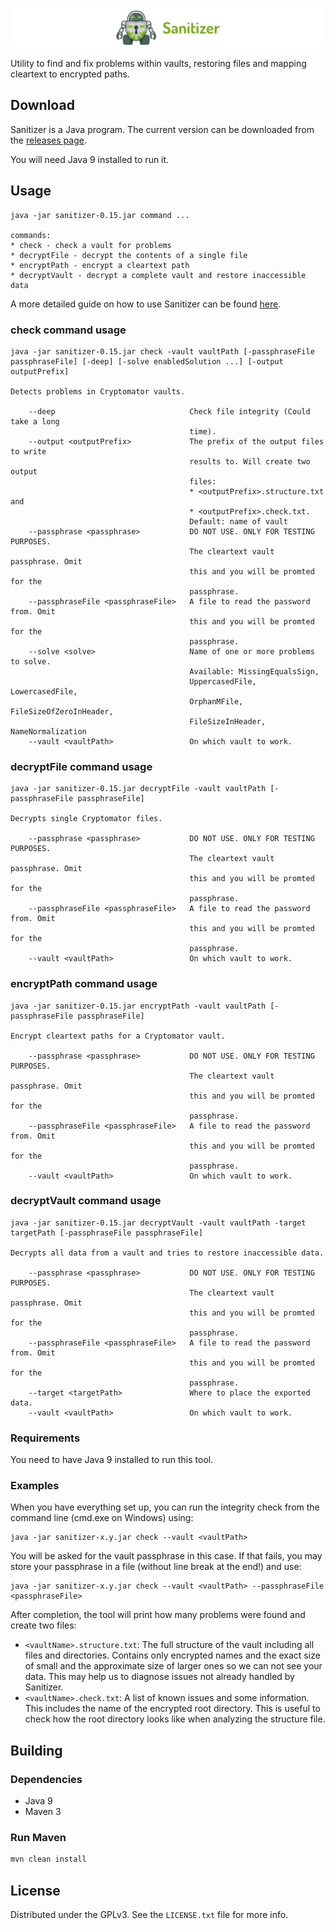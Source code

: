 ![sanitizer](sanitizer.png)

Utility to find and fix problems within vaults, restoring files and mapping cleartext to encrypted paths.

## Download

Sanitizer is a Java program. The current version can be downloaded from the [releases page](https://github.com/cryptomator/sanitizer/releases).

You will need Java 9 installed to run it.

## Usage

```
java -jar sanitizer-0.15.jar command ...

commands:
* check - check a vault for problems
* decryptFile - decrypt the contents of a single file
* encryptPath - encrypt a cleartext path
* decryptVault - decrypt a complete vault and restore inaccessible data
```

A more detailed guide on how to use Sanitizer can be found [here](https://community.cryptomator.org/t/sanitizer-how-to-use/43).

### check command usage

```
java -jar sanitizer-0.15.jar check -vault vaultPath [-passphraseFile passphraseFile] [-deep] [-solve enabledSolution ...] [-output outputPrefix]

Detects problems in Cryptomator vaults.

    --deep                              Check file integrity (Could take a long
                                        time).
    --output <outputPrefix>             The prefix of the output files to write
                                        results to. Will create two output
                                        files:
                                        * <outputPrefix>.structure.txt and
                                        * <outputPrefix>.check.txt.
                                        Default: name of vault
    --passphrase <passphrase>           DO NOT USE. ONLY FOR TESTING PURPOSES.
                                        The cleartext vault passphrase. Omit
                                        this and you will be promted for the
                                        passphrase.
    --passphraseFile <passphraseFile>   A file to read the password from. Omit
                                        this and you will be promted for the
                                        passphrase.
    --solve <solve>                     Name of one or more problems to solve.
                                        Available: MissingEqualsSign,
                                        UppercasedFile, LowercasedFile,
                                        OrphanMFile, FileSizeOfZeroInHeader,
                                        FileSizeInHeader, NameNormalization
    --vault <vaultPath>                 On which vault to work.
```

### decryptFile command usage

```
java -jar sanitizer-0.15.jar decryptFile -vault vaultPath [-passphraseFile passphraseFile]

Decrypts single Cryptomator files.

    --passphrase <passphrase>           DO NOT USE. ONLY FOR TESTING PURPOSES.
                                        The cleartext vault passphrase. Omit
                                        this and you will be promted for the
                                        passphrase.
    --passphraseFile <passphraseFile>   A file to read the password from. Omit
                                        this and you will be promted for the
                                        passphrase.
    --vault <vaultPath>                 On which vault to work.
```

### encryptPath command usage

```
java -jar sanitizer-0.15.jar encryptPath -vault vaultPath [-passphraseFile passphraseFile]

Encrypt cleartext paths for a Cryptomator vault.

    --passphrase <passphrase>           DO NOT USE. ONLY FOR TESTING PURPOSES.
                                        The cleartext vault passphrase. Omit
                                        this and you will be promted for the
                                        passphrase.
    --passphraseFile <passphraseFile>   A file to read the password from. Omit
                                        this and you will be promted for the
                                        passphrase.
    --vault <vaultPath>                 On which vault to work.
```

### decryptVault command usage

```
java -jar sanitizer-0.15.jar decryptVault -vault vaultPath -target targetPath [-passphraseFile passphraseFile]

Decrypts all data from a vault and tries to restore inaccessible data.

    --passphrase <passphrase>           DO NOT USE. ONLY FOR TESTING PURPOSES.
                                        The cleartext vault passphrase. Omit
                                        this and you will be promted for the
                                        passphrase.
    --passphraseFile <passphraseFile>   A file to read the password from. Omit
                                        this and you will be promted for the
                                        passphrase.
    --target <targetPath>               Where to place the exported data.
    --vault <vaultPath>                 On which vault to work.
```

### Requirements

You need to have Java 9 installed to run this tool.

### Examples

When you have everything set up, you can run the integrity check from the command line (cmd.exe on Windows) using:

```
java -jar sanitizer-x.y.jar check --vault <vaultPath>
```

You will be asked for the vault passphrase in this case. If that fails, you may store your passphrase in a file (without line break at the end!) and use:

```
java -jar sanitizer-x.y.jar check --vault <vaultPath> --passphraseFile <passphraseFile>
```

After completion, the tool will print how many problems were found and create two files:

* `<vaultName>.structure.txt`: The full structure of the vault including all files and directories. Contains only encrypted names and the exact size of small and the approximate size of larger ones so we can not see your data. This may help us to diagnose issues not already handled by Sanitizer.
* `<vaultName>.check.txt`: A list of known issues and some information. This includes the name of the encrypted root directory. This is useful to check how the root directory looks like when analyzing the structure file.

## Building

### Dependencies

* Java 9
* Maven 3

### Run Maven

```bash
mvn clean install
```

## License

Distributed under the GPLv3. See the `LICENSE.txt` file for more info.
